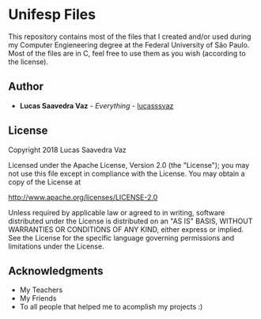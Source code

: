 # Unifesp Files

This repository contains most of the files that I created and/or used during my Computer Engieneering degree at the Federal University of São Paulo. Most of the files are in C, feel free to use them as you wish (according to the license).

## Author

* **Lucas Saavedra Vaz** - *Everything* - [lucasssvaz](https://github.com/lucasssvaz)

## License

Copyright 2018 Lucas Saavedra Vaz

Licensed under the Apache License, Version 2.0 (the "License"); you may not use this file except in compliance with the License.
You may obtain a copy of the License at

http://www.apache.org/licenses/LICENSE-2.0

Unless required by applicable law or agreed to in writing, software distributed under the License is distributed on an "AS IS" BASIS, WITHOUT WARRANTIES OR CONDITIONS OF ANY KIND, either express or implied. See the License for the specific language governing permissions and limitations under the License.

## Acknowledgments

* My Teachers
* My Friends
* To all people that helped me to acomplish my projects :)
